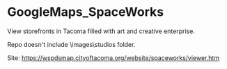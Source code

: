 # GoogleMaps_SpaceWorks
View storefronts in Tacoma filled with art and creative enterprise.

Repo doesn't include \images\studios folder.

Site: https://wspdsmap.cityoftacoma.org/website/spaceworks/viewer.htm
